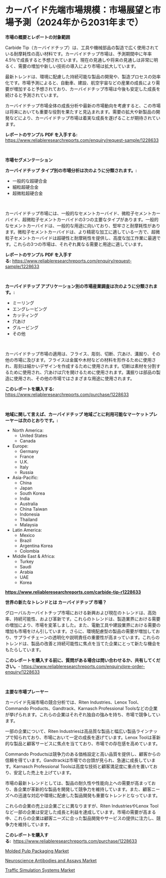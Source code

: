 <p><h1>カーバイド先端市場規模：市場展望と市場予測（2024年から2031年まで）</h1></p><p><strong>市場の概要とレポートの対象範囲</strong></p>
<p><p>Carbide Tip（カーバイドチップ）は、工具や機械部品の製造で広く使用されている耐摩耗性の高い材料です。カーバイドチップ市場は、予測期間中に年率4.5％で成長すると予想されています。現在の見通しや将来の見通しは非常に明るく、需要の増加や新しい技術の導入により市場は拡大しています。</p><p>最新トレンドは、環境に配慮した持続可能な製品の開発や、製造プロセスの効率化です。市場予測によると、自動車、建設、航空宇宙などの産業の成長により需要が増加すると予想されており、カーバイドチップ市場は今後も安定した成長を続けると予測されています。</p><p>カーバイドチップ市場全体の成長分析や最新の市場動向を考慮すると、この市場は将来においても重要な役割を果たすと見込まれます。需要の拡大や新製品の開発などにより、カーバイドチップ市場は着実な成長を遂げることが期待されています。</p></p>
<p><strong>レポートのサンプル PDF を入手する:</strong> <a href="https://www.reliableresearchreports.com/enquiry/request-sample/1228633">https://www.reliableresearchreports.com/enquiry/request-sample/1228633</a></p>
<p>&nbsp;</p>
<p><strong>市場セグメンテーション</strong></p>
<p><strong>カーバイドチップ タイプ別の市場分析は次のように分類されます。:</strong></p>
<p><ul><li>一般的な超硬合金</li><li>細粒超硬合金</li><li>超微粒超硬合金</li></ul></p>
<p>&nbsp;</p>
<p><p>カーバイドチップ市場には、一般的なセメントカーバイド、微粒子セメントカーバイド、超微粒子セメントカーバイドの3つの主要なタイプがあります。一般的なセメントカーバイドは、一般的な用途に向いており、堅牢さと耐摩耗性があります。微粒子セメントカーバイドは、より精密な加工に適している一方で、超微粒子セメントカーバイドは超硬性と耐摩耗性を提供し、高度な加工作業に最適です。これらの3つの市場は、それぞれ異なる需要と用途に適しています。</p></p>
<p><strong>レポートのサンプル PDF を入手する:</strong>&nbsp;<a href="https://www.reliableresearchreports.com/enquiry/request-sample/1228633">https://www.reliableresearchreports.com/enquiry/request-sample/1228633</a></p>
<p>&nbsp;</p>
<p><strong> カーバイドチップ アプリケーション別の市場産業調査は次のように分類されます。:</strong></p>
<p><ul><li>ミーリング</li><li>エングレービング</li><li>カッティング</li><li>穴あけ</li><li>グルービング</li><li>その他</li></ul></p>
<p>&nbsp;</p>
<p><p>カーバイドチップ市場の適用は、フライス、彫刻、切断、穴あけ、溝掘り、その他の市場に及びます。フライスは金属や木材などの材料を形作るために使用され、彫刻は細かいデザインを作成するために使用されます。切断は素材を分割するために使用され、穴あけは穴を開けるために使用されます。溝掘りは部品の製造に使用され、その他の市場ではさまざまな用途に使用されます。</p></p>
<p><strong>このレポートを購入する:</strong>&nbsp; <a href="https://www.reliableresearchreports.com/purchase/1228633">https://www.reliableresearchreports.com/purchase/1228633</a></p>
<p>&nbsp;</p>
<p><strong>地域に関して言えば、カーバイドチップ 地域ごとに利用可能なマーケットプレーヤーは次のとおりです。:</strong></p>
<p><ul>
    <li>
        North America:
        <ul>
            <li>United States</li>
            <li>Canada</li>
        </ul>
    </li>
    <li>
        Europe:
        <ul>
            <li>Germany</li>
            <li>France</li>
            <li>U.K.</li>
            <li>Italy</li>
            <li>Russia</li>
        </ul>
    </li>
    <li>
        Asia-Pacific:
        <ul>
            <li>China</li>
            <li>Japan</li>
            <li>South Korea</li>
            <li>India</li>
            <li>Australia</li>
            <li>China Taiwan</li>
            <li>Indonesia</li>
            <li>Thailand</li>
            <li>Malaysia</li>
        </ul>
    </li>
    <li>
        Latin America:
        <ul>
            <li>Mexico</li>
            <li>Brazil</li>
            <li>Argentina Korea</li>
            <li>Colombia</li>
        </ul>
    </li>
    <li>
        Middle East & Africa:
        <ul>
            <li>Turkey</li>
            <li>Saudi</li>
            <li>Arabia</li>
            <li>UAE</li>
            <li>Korea</li>
        </ul>
    </li>
    </ul></p>
<p><strong><a href="https://www.reliableresearchreports.com/carbide-tip-r1228633">https://www.reliableresearchreports.com/carbide-tip-r1228633</a></strong>&nbsp;</p>
<p><strong>世界の新たなトレンドとは カーバイドチップ 市場？</strong></p>
<p><p>グローバルカーバイトチップ市場における新興および現在のトレンドは、高効率、持続可能性、および革新です。これらのトレンドは、製造業界における需要の増加により、市場を変革しました。また、電動工具や建設業界における需要の増加も市場をけん引しています。さらに、環境配慮型の製品の需要が増加しており、サプライチェーンの透明化や説明責任の重要性が高まっています。これらのトレンドは、製品の改善と持続可能性に焦点を当てた企業にとって新たな機会をもたらしています。</p></p>
<p><strong>このレポートを購入する前に、質問がある場合は問い合わせるか、共有してください。</strong>- <a href="https://www.reliableresearchreports.com/enquiry/pre-order-enquiry/1228633">https://www.reliableresearchreports.com/enquiry/pre-order-enquiry/1228633</a></p>
<p>&nbsp;</p>
<p><strong>主要な市場プレーヤー</strong></p>
<p><p>カーバイド先端市場の競合分析では、Riten Industries、Lenox Tool、Commando Products、Gandtrack、Karnasch Professional Toolsなどの企業が挙げられます。これらの企業はそれぞれ独自の強みを持ち、市場で競争しています。</p><p>一部の企業について、Riten Industriesは高品質な製品と幅広い製品ラインナップで知られており、市場において一定の成長を遂げています。Lenox Toolは革新的な製品と顧客サービスに焦点を当てており、市場での存在感を高めています。</p><p>Commando Productsは競争力のある価格設定と高い品質を提供し、顧客からの信頼を得ています。Gandtrackは市場での台頭が見られ、急速に成長しています。Karnasch Professional Toolsは高度な技術と顧客満足度に重点を置いており、安定した売上を上げています。</p><p>市場の最新トレンドとしては、製品の耐久性や性能向上への需要が高まっており、各企業が革新的な製品を開発して競争力を維持しています。また、顧客ニーズへの迅速な対応や環境に配慮した製品開発も重要なトレンドとなっています。</p><p>これらの企業の売上は企業ごとに異なりますが、Riten IndustriesやLenox Toolなど一部の企業は安定した成長と利益を達成しています。市場の需要が高まる中、これらの企業は顧客ニーズに合った製品開発やサービスの提供に注力し、競争力を維持しています。</p></p>
<p><strong>このレポートを購入する:</strong>&nbsp;&nbsp;<a href="https://www.reliableresearchreports.com/purchase/1228633">https://www.reliableresearchreports.com/purchase/1228633</a></p>
<p><p><a href="https://www.linkedin.com/pulse/analyzing-molded-pulp-packaging-market-global-industry-perspective-bbygf?trackingId=gROWRgydOKJ23Oa1roX6sg%3D%3D">Molded Pulp Packaging Market</a></p><p><a href="https://www.linkedin.com/pulse/decoding-neuroscience-antibodies-assays-market-metrics-share-trends-0czkf?trackingId=rlEmg6vsu8%2Fnqvv8gccr5Q%3D%3D">Neuroscience Antibodies and Assays Market</a></p><p><a href="https://www.linkedin.com/pulse/traffic-simulation-systems-market-trends-forecast-competitive-q1bgf?trackingId=Y3Iz9Fjctp8xm8RYWsmasg%3D%3D">Traffic Simulation Systems Market</a></p></p>
